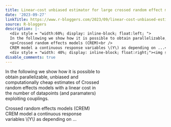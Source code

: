 ```yaml
---
title: Linear-cost unbiased estimator for large crossed random effect models via couplings
date: '2023-09-27'
linkTitle: https://www.r-bloggers.com/2023/09/linear-cost-unbiased-estimator-for-large-crossed-random-effect-models-via-couplings/
source: R-bloggers
description: |-
  <div style = "width:60%; display: inline-block; float:left; ">
  In the following we show how it is possible to obtain parallelizable, unbiased and computationally cheap estimates of Crossed random effects models with a linear cost in the number of datapoints (and paramaters) exploiting couplings.</p>
  <p>Crossed random effects models (CREM)<br />
  CREM model a continuous response variables \(Y\) as depending on ...</p></div>
  <div style = "width: 40%; display: inline-block; float:right;"><img src=' https://youngstats.github.io/post/2023-09-27-linear-cost-unbiased-estimator-for-large-crossed-random-ef ...
disable_comments: true
---
```

<div style = "width:60%; display: inline-block; float:left; ">
In the following we show how it is possible to obtain parallelizable, unbiased and computationally cheap estimates of Crossed random effects models with a linear cost in the number of datapoints (and paramaters) exploiting couplings.</p>
<p>Crossed random effects models (CREM)<br />
CREM model a continuous response variables \(Y\) as depending on ...</p></div>
<div style = "width: 40%; display: inline-block; float:right;"><img src=' https://youngstats.github.io/post/2023-09-27-linear-cost-unbiased-estimator-for-large-crossed-random-ef ...